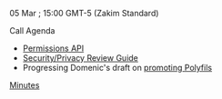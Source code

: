 05 Mar ; 15:00 GMT-5 (Zakim Standard)  

Call Agenda  

* [Permissions API](https://w3c.github.io/permissions/)
* [Security/Privacy Review Guide](https://mikewest.github.io/spec-questionnaire/security-privacy/)
* Progressing Domenic's draft on [promoting Polyfils](https://code.stypi.com/domenic/Polyfills%20are%20Good%20Finding.md)


[Minutes](https://github.com/w3ctag/meetings/blob/gh-pages/2015/telcons/03-05-permissions-minutes.md)
